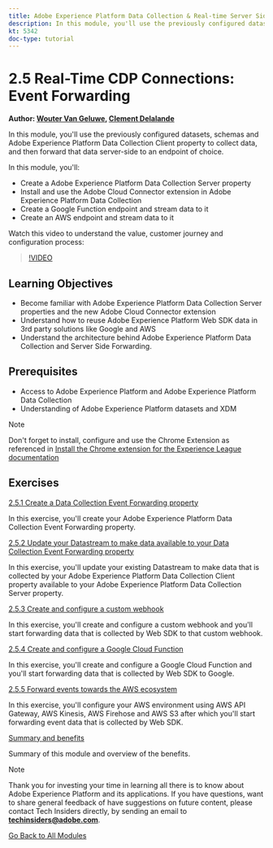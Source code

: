 ```yaml
---
title: Adobe Experience Platform Data Collection & Real-time Server Side Forwarding
description: In this module, you'll use the previously configured datasets, schemas and Adobe Experience Platform Data Collection Server property to collect data, and then forward that data server-side to an endpoint of choice.
kt: 5342
doc-type: tutorial
---
```

# 2.5 Real-Time CDP Connections: Event Forwarding

**Author: [Wouter Van Geluwe](https://www.linkedin.com/in/woutervangeluwe/), [Clement Delalande](https://www.linkedin.com/in/clement-delalande/)**

In this module, you'll use the previously configured datasets, schemas and Adobe Experience Platform Data Collection Client property to collect data, and then forward that data server-side to an endpoint of choice.

In this module, you'll:

- Create a Adobe Experience Platform Data Collection Server property
- Install and use the Adobe Cloud Connector extension in Adobe Experience Platform Data Collection
- Create a Google Function endpoint and stream data to it
- Create an AWS endpoint and stream data to it

Watch this video to understand the value, customer journey and configuration process:

>[!VIDEO](https://video.tv.adobe.com/v/331987?quality=12&learn=on)

## Learning Objectives

- Become familiar with Adobe Experience Platform Data Collection Server properties and the new Adobe Cloud Connector extension 
- Understand how to reuse Adobe Experience Platform Web SDK data in 3rd party solutions like Google and AWS
- Understand the architecture behind Adobe Experience Platform Data Collection and Server Side Forwarding.

## Prerequisites

- Access to Adobe Experience Platform and Adobe Experience Platform Data Collection
- Understanding of Adobe Experience Platform datasets and XDM

>[!NOTE]
>
>Don't forget to install, configure and use the Chrome Extension as referenced in [Install the Chrome extension for the Experience League documentation](../../gettingstarted/gettingstarted/ex1.md)

## Exercises

[2.5.1 Create a Data Collection Event Forwarding property](./ex1.md)

In this exercise, you'll create your Adobe Experience Platform Data Collection Event Forwarding property.

[2.5.2 Update your Datastream to make data available to your Data Collection Event Forwarding property](./ex2.md)

In this exercise, you'll update your existing Datastream to make data that is collected by your Adobe Experience Platform Data Collection Client property available to your Adobe Experience Platform Data Collection Server property.

[2.5.3 Create and configure a custom webhook](./ex3.md)

In this exercise, you'll create and configure a custom webhook and you'll start forwarding data that is collected by Web SDK to that custom webhook.

[2.5.4 Create and configure a Google Cloud Function](./ex4.md)

In this exercise, you'll create and configure a Google Cloud Function and you'll start forwarding data that is collected by Web SDK to Google.

[2.5.5 Forward events towards the AWS ecosystem](./ex5.md)

In this exercise, you'll configure your AWS environment using AWS API Gateway, AWS Kinesis, AWS Firehose and AWS S3 after which you'll start forwarding event data that is collected by Web SDK.

[Summary and benefits](./summary.md)

Summary of this module and overview of the benefits.

>[!NOTE]
>
>Thank you for investing your time in learning all there is to know about Adobe Experience Platform and its applications. If you have questions, want to share general feedback of have suggestions on future content, please contact Tech Insiders directly, by sending an email to **techinsiders@adobe.com**.

[Go Back to All Modules](../../../overview.md)
